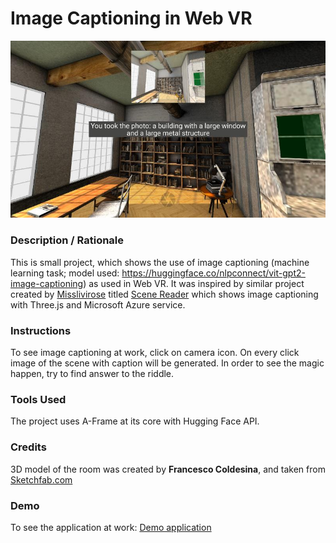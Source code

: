# Image Captioning in Web VR
![Screenshot](img/screenshot.jpg)

### **Description / Rationale**
This is small project, which shows the use of image captioning (machine learning task; model used: https://huggingface.co/nlpconnect/vit-gpt2-image-captioning) as used in Web VR. It was inspired by similar project created by [Misslivirose](https://github.com/misslivirose) titled [Scene Reader](https://github.com/misslivirose/scene-reader) which shows image captioning with Three.js and Microsoft Azure service.

### **Instructions**
To see image captioning at work, click on camera icon. On every click image of the scene with caption will be generated. 
In order to see the magic happen, try to find answer to the riddle. 


### **Tools Used**
The project uses A-Frame at its core with Hugging Face API. 

### **Credits**
<p>3D model of the room was created by <b>Francesco Coldesina</b>, and taken from <a href="https://sketchfab.com/3d-models/big-room-0b5da073be88481091dbef7e55f1d180">Sketchfab.com</a></p>

### **Demo**
To see the application at work: [Demo application](https://image-captioning.glitch.me/)
